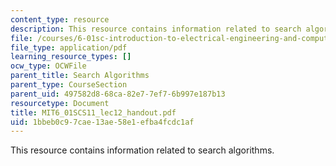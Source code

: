 ```yaml
---
content_type: resource
description: This resource contains information related to search algorithms.
file: /courses/6-01sc-introduction-to-electrical-engineering-and-computer-science-i-spring-2011/1bbeb0c97cae13ae58e1efba4fcdc1af_MIT6_01SCS11_lec12_handout.pdf
file_type: application/pdf
learning_resource_types: []
ocw_type: OCWFile
parent_title: Search Algorithms
parent_type: CourseSection
parent_uid: 497582d8-68ca-82e7-7ef7-6b997e187b13
resourcetype: Document
title: MIT6_01SCS11_lec12_handout.pdf
uid: 1bbeb0c9-7cae-13ae-58e1-efba4fcdc1af
---
```

This resource contains information related to search algorithms.